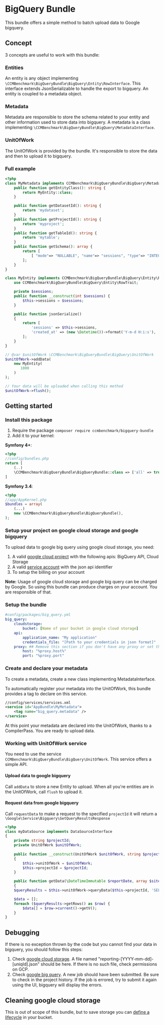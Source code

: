 # BigQuery Bundle

This bundle offers a simple method to batch upload data to Google bigquery.


## Concept

3 concepts are useful to work with this bundle:

### Entities
An entity is any object implementing `\CCMBenchmark\BigQueryBundle\BigQuery\Entity\RowInterface`.
This interface extends JsonSerializable to handle the export to bigquery.
An entity is coupled to a metadata object.

### Metadata
Metadata are responsible to store the schema related to your entity and other information used to store data into bigquery.
A metadata is a class implementing `\CCMBenchmark\BigQueryBundle\BigQuery\MetadataInterface`.

### UnitOfWork
The UnitOfWork is provided by the bundle.
It's responsible to store the data and then to upload it to bigquery.

### Full example

```php
<?php
class MyMetadata implements CCMBenchmark\BigQueryBundle\BigQuery\MetadataInterface {
    public function getEntityClass(): string {
        return MyEntity::class;
    }

    public function getDatasetId(): string {
        return 'mydataset';
    }
    public function getProjectId(): string {
        return 'myproject';
    }
    public function getTableId(): string {
        return 'mytable';
    }
    public function getSchema(): array {
        return [
            [ "mode"=> "NULLABLE", "name"=> "sessions", "type"=> "INTEGER" ]
        ];
    }
}

class MyEntity implements CCMBenchmark\BigQueryBundle\BigQuery\Entity\RowInterface {
    use CCMBenchmark\BigQueryBundle\BigQuery\Entity\RowTrait;

    private $sessions;
    public function __construct(int $sessions) {
        $this->sessions = $sessions;
    }

    public function jsonSerialize()
    {
        return [
            'sessions' => $this->sessions,
            'created_at' => (new \Datetime())->format('Y-m-d H:i:s'),
        ];
    }
}

// @var $unitOfWork \CCMBenchmark\BigQueryBundle\BigQuery\UnitOfWork
$unitOfWork->addData(
    new MyEntity(
       1000
    )
);

// Your data will be uploaded when calling this method
$unitOfWork->flush();
```

## Getting started

### Install this package

1. Require the package `composer require ccmbenchmark/bigquery-bundle`
2. Add it to your kernel:

**Symfony 4+**:

```php
<?php
//config/bundles.php
return [
    (..)
    \CCMBenchmark\BigQueryBundle\BigQueryBundle::class => ['all' => true]
]
```

**Symfony 3.4**:

```php
<?php
//app/AppKernel.php
$bundles = array(
    (...)
    new \CCMBenchmark\BigQueryBundle\BigQueryBundle(),
);
```

### Setup your project on google cloud storage and google bigquery

To upload data to google big query using google cloud storage, you need:

1. A valid [google cloud project](https://console.cloud.google.com/) with the following apis: BigQuery API, Cloud Storage
2. A valid [service account](https://cloud.google.com/iam/docs/creating-managing-service-accounts) with the json api identifier
3. To setup the billing on your account

**Note:** Usage of google cloud storage and google big query can be charged by Google.
So using this bundle can produce charges on your account. You are responsible of that.


### Setup the bundle

```yml
#config/packages/big_query.yml
big_query:
    cloudstorage:
        bucket: [Name of your bucket in google cloud storage]
    api:
        application_name: "My application"
        credentials_file: "[Path to your credentials in json format]"
    proxy: ## Remove this section if you don't have any proxy or set the values to "~"
        host: "%proxy.host%"
        port: "%proxy.port"
```

### Create and declare your metadata
To create a metadata, create a new class implementing MetadataInterface.

To automatically register your metadata into the UnitOfWork, this bundle provides a tag to declare on this service.

```xml
//config/services/services.xml
<service id="AppBundle\MyMetadata">
    <tag name="big_query.metadata" />
</service>
```

At this point your metadata are declared into the UnitOfWork, thanks to a CompilerPass.
You are ready to upload data.

### Working with UnitOfWork service
You need to use the service `CCMBenchmark\BigQueryBundle\BigQuery\UnitOfWork`.
This service offers a simple API.

#### Upload data to google bigquery
Call `addData` to store a new Entity to upload.
When all you're entities are in the UnitOfWork, call `flush` to upload it.

#### Request data from google bigquery
Call `requestData` to make a request to the specified `projectId` it will return a `\Google\Service\Bigquery\GetQueryResultsResponse`
```php
<?php
class myDataSource implements DataSourceInterface
{
    private string $projectId;
    private UnitOfWork $unitOfWork;
    
    public function __construct(UnitOfWork $unitOfWork, string $projectId)
    {
        $this->unitOfWork = $unitOfWork;
        $this->projectId = $projectId;
    }

    public function getData(\DateTimeImmutable $reportDate, array $sites): array
    {
    $queryResults = $this->unitOfWork->queryData($this->projectId, 'SELECT field1, field2, field3 FROM myDataset.myTable');

    $data = [];
    foreach ($queryResults->getRows() as $row) {
        $data[] = $row->current()->getV();
    }
}
```

## Debugging
If there is no exception thrown by the code but you cannot find your data in bigquery, you should follow this steps:

1. Check [google cloud storage](https://console.cloud.google.com/storage/browser).
A file named "reporting-[YYYY-mm-dd]-[uniqId].json" should be here. If there is no such file, check permissions on GCP.
2. Check [google big query](https://console.cloud.google.com/bigquery).
A new job should have been submitted. Be sure to check in the project history. If the job is errored, try to submit it again using the UI, bigquery will display the errors.

## Cleaning google cloud storage
This is out of scope of this bundle, but to save storage you can [define a lifecycle](https://cloud.google.com/storage/docs/lifecycle) in your bucket.
